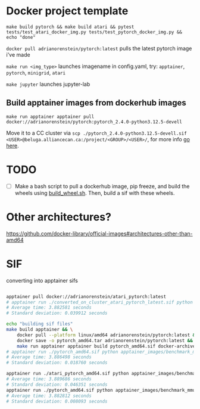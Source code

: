 # Docker project template

`make build pytorch && make build atari && pytest tests/test_atari_docker_img.py tests/test_pytorch_docker_img.py && echo "done"`

`docker pull adrianorenstein/pytorch:latest` pulls the latest pytorch image i've made

`make run <img_type>` launches imagename in config.yaml, try: `apptainer`, `pytorch`, `minigrid`, `atari`

`make jupyter` launches jupyter-lab

## Build apptainer images from dockerhub images
`make run apptainer apptainer pull docker://adrianorenstein/pytorch:pytorch_2.4.0-python3.12.5-devell`

Move it to a CC cluster via `scp ./pytorch_2.4.0-python3.12.5-devell.sif <USER>@beluga.alliancecan.ca:/project/<GROUP>/<USER>/`, for more info [go here](https://docs.alliancecan.ca/mediawiki/index.php?title=Transferring_data).

# TODO
- [ ] Make a bash script to pull a dockerhub image, pip freeze, and build the wheels using [build_wheel.sh](https://github.com/ComputeCanada/wheels_builder?tab=readme-ov-file#build_wheelsh). Then, build a sif with these wheels.


# Other architectures?
https://github.com/docker-library/official-images#architectures-other-than-amd64

# SIF
converting into apptainer sifs
```bash

apptainer pull docker://adrianorenstein/atari_pytorch:latest
# apptainer run ./converted_on_cluster_atari_pytorch_latest.sif python apptainer_images/benchmark_mmul.py
# Average time: 3.882581 seconds
# Standard deviation: 0.039912 seconds

echo "building sif files"
make build apptainer && \
    docker pull --platform linux/amd64 adrianorenstein/pytorch:latest && \
    docker save -o pytorch_amd64.tar adrianorenstein/pytorch:latest && \
    make run apptainer apptainer build pytorch_amd64.sif docker-archive://pytorch_amd64.tar
# apptainer run ./pytorch_amd64.sif python apptainer_images/benchmark_mmul.py
# Average time: 3.886498 seconds
# Standard deviation: 0.018760 seconds

apptainer run ./atari_pytorch_amd64.sif python apptainer_images/benchmark_mmul.py
# Average time: 3.889686 seconds
# Standard deviation: 0.046351 seconds
apptainer run ./pytorch_amd64.sif python apptainer_images/benchmark_mmul.py
# Average time: 3.882812 seconds
# Standard deviation: 0.008093 seconds

```
